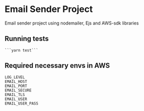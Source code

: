 # Email Sender Project
Email sender project using nodemailer, Ejs and AWS-sdk libraries

## Running tests         
    ```yarn test```

## Required necessary envs in AWS
    LOG_LEVEL
    EMAIL_HOST
    EMAIL_PORT
    EMAIL_SECURE
    EMAIL_TLS
    EMAIL_USER
    EMAIL_USER_PASS
    
